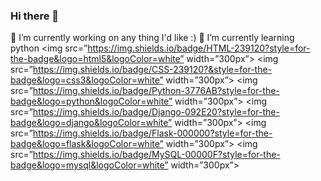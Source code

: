 ### Hi there 👋
🔭 I’m currently working on any thing I'd like :)
🌱 I’m currently learning python
<img src=”https://img.shields.io/badge/HTML-239120?style=for-the-badge&logo=html5&logoColor=white” width=”300px”>
<img src=”https://img.shields.io/badge/CSS-239120?&style=for-the-badge&logo=css3&logoColor=white” width=”300px”>
<img src=”https://img.shields.io/badge/Python-3776AB?style=for-the-badge&logo=python&logoColor=white” width=”300px”>
<img src=”https://img.shields.io/badge/Django-092E20?style=for-the-badge&logo=django&logoColor=white” width=”300px”>
<img src=”https://img.shields.io/badge/Flask-000000?style=for-the-badge&logo=flask&logoColor=white” width=”300px”>
<img src=”https://img.shields.io/badge/MySQL-00000F?style=for-the-badge&logo=mysql&logoColor=white” width=”300px”>
